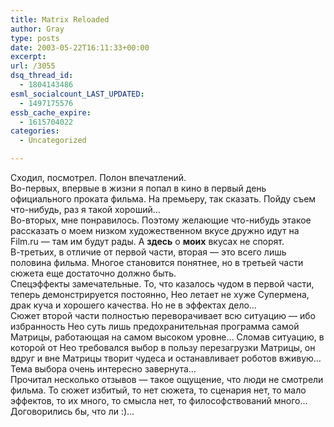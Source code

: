 ```yaml
---
title: Matrix Reloaded
author: Gray
type: posts
date: 2003-05-22T16:11:33+00:00
excerpt:
url: /3055
dsq_thread_id:
  - 1804143486
esml_socialcount_LAST_UPDATED:
  - 1497175576
essb_cache_expire:
  - 1615704022
categories:
  - Uncategorized

---
```








Сходил, посмотрел. Полон впечатлений.  
Во-первых, впервые в жизни я попал в кино в первый день официального проката фильма. На премьеру, так сказать. Пойду съем что-нибудь, раз я такой хороший&#8230;  
Во-вторых, мне понравилось. Поэтому желающие что-нибудь этакое рассказать о моем низком художественном вкусе дружно идут на Film.ru &#8212; там им будут рады. А **здесь** о **моих** вкусах не спорят.  
В-третьих, в отличие от первой части, вторая &#8212; это всего лишь половина фильма. Многое становится понятнее, но в третьей части сюжета еще достаточно должно быть.  
Cпецэффекты замечательные. То, что казалось чудом в первой части, теперь демонстрируется постоянно, Нео летает не хуже Супермена, драк куча и хорошего качества. Но не в эффектах дело&#8230;  
Cюжет второй части полностью переворачивает всю ситуацию &#8212; ибо избранность Нео суть лишь предохранительная программа самой Матрицы, работающая на самом высоком уровне&#8230; Сломав ситуацию, в которой от Нео требовался выбор в пользу перезагрузки Матрицы, он вдруг и вне Матрицы творит чудеса и останавливает роботов вживую&#8230;  
Тема выбора очень интересно завернута&#8230;  
Прочитал несколько отзывов &#8212; такое ощущение, что люди не смотрели фильма. То сюжет избитый, то нет сюжета, то сценария нет, то мало эффектов, то их много, то смысла нет, то философствований много&#8230; Договорились бы, что ли :)&#8230;
